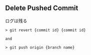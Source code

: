 ## Delete Pushed Commit

ログは残る
```
> git revert {commit id} {commit id}

and

> git push origin {branch name}
```